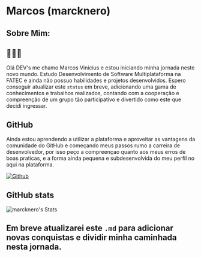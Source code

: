 # Marcos (marcknero)

## Sobre Mim:
## 🙋🏽‍♂️
 Olá DEV's me chamo Marcos Vinicius e estou iniciando minha jornada neste novo mundo.
 Estudo Desenvolvimento de Software Multiplataforma na FATEC e ainda não possuo habilidades e projetos desenvolvidos. Espero conseguir atualizar este `status` em breve, adicionando uma gama de conhecimentos e trabalhos realizados, contando com a cooperação e compreenção de um grupo tão participativo e divertido como este que decidi ingressar.

 ## GitHub 
  Ainda estou aprendendo a utilizar a plataforma e aproveitar as vantagens da comunidade do GitHub e começando meus passos rumo a carreira de desenvolvedor, por isso peço a compreençao quanto aos meus erros de boas praticas, e a forma ainda pequena e subdesenvolvida do meu perfil no aqui na plataforma.
  
  [![Github](https://img.shields.io/badge/GitHub-000?style=for-the-badge&logo=github&logoColor=30A3DC)](github.com/marcknero)

  ## GitHub stats
  
  ![marcknero's Stats](https://github-readme-stats.vercel.app/api?username=marcknero&theme=vue-dark&show_icons=true&hide_border=true&count_private=false)

   ## Em breve atualizarei este `.md` para adicionar novas conquistas e dividir minha caminhada nesta jornada. 
